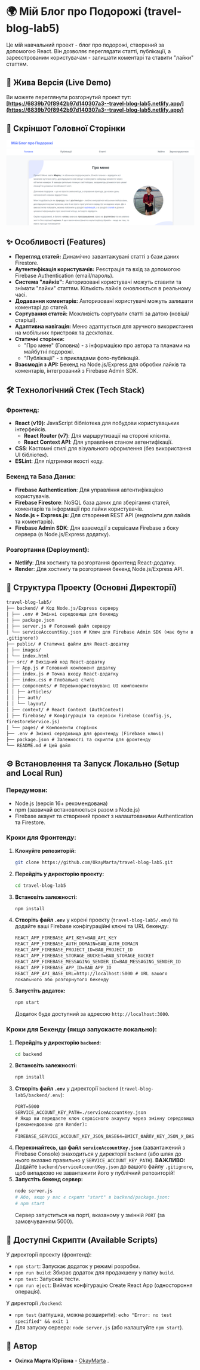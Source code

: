 # 🌍 Мій Блог про Подорожі (travel-blog-lab5)

Це мій навчальний проект - блог про подорожі, створений за допомогою React. Він дозволяє переглядати статті, публікації, а зареєстрованим користувачам - залишати коментарі та ставити "лайки" статтям.

## 🚀 Жива Версія (Live Demo)

Ви можете переглянути розгорнутий проект тут:
**[https://6839b70f8942b97d140307a3--travel-blog-lab5.netlify.app/](https://6839b70f8942b97d140307a3--travel-blog-lab5.netlify.app/)**

## 📸 Скріншот Головної Сторінки
![Головна сторінка блогу](screenshots/screenshot-main.png)

## ✨ Особливості (Features)

*   **Перегляд статей:** Динамічно завантажувані статті з бази даних Firestore.
*   **Аутентифікація користувачів:** Реєстрація та вхід за допомогою Firebase Authentication (email/пароль).
*   **Система "лайків":** Авторизовані користувачі можуть ставити та знімати "лайки" статтям. Кількість лайків оновлюється в реальному часі.
*   **Додавання коментарів:** Авторизовані користувачі можуть залишати коментарі до статей.
*   **Сортування статей:** Можливість сортувати статті за датою (новіші/старіші).
*   **Адаптивна навігація:** Меню адаптується для зручного використання на мобільних пристроях та десктопах.
*   **Статичні сторінки:**
    *   "Про мене" (Головна) - з інформацією про автора та планами на майбутні подорожі.
    *   "Публікації" - з прикладами фото-публікацій.
*   **Взаємодія з API:** Бекенд на Node.js/Express для обробки лайків та коментарів, інтегрований з Firebase Admin SDK.

## 🛠️ Технологічний Стек (Tech Stack)

### Фронтенд:
*   **React (v19)**: JavaScript бібліотека для побудови користувацьких інтерфейсів.
    *   **React Router (v7)**: Для маршрутизації на стороні клієнта.
    *   **React Context API**: Для управління станом автентифікації.
*   **CSS**: Кастомні стилі для візуального оформлення (без використання UI бібліотек).
*   **ESLint**: Для підтримки якості коду.

### Бекенд та База Даних:
*   **Firebase Authentication**: Для управління автентифікацією користувачів.
*   **Firebase Firestore**: NoSQL база даних для зберігання статей, коментарів та інформації про лайки користувачів.
*   **Node.js + Express.js**: Для створення REST API (ендпоінти для лайків та коментарів).
*   **Firebase Admin SDK**: Для взаємодії з сервісами Firebase з боку сервера (в Node.js/Express додатку).

### Розгортання (Deployment):
*   **Netlify**: Для хостингу та розгортання фронтенд React-додатку.
*   **Render**: Для хостингу та розгортання бекенд Node.js/Express API.

## 📁 Структура Проекту (Основні Директорії)

```
travel-blog-lab5/
├── backend/ # Код Node.js/Express серверу
│ ├── .env # Змінні середовища для бекенду
│ ├── package.json
│ ├── server.js # Головний файл серверу
│ └── serviceAccountKey.json # Ключ для Firebase Admin SDK (має бути в .gitignore!)
├── public/ # Статичні файли для React-додатку
│ ├── images/
│ └── index.html
├── src/ # Вихідний код React-додатку
│ ├── App.js # Головний компонент додатку
│ ├── index.js # Точка входу React-додатку
│ ├── index.css # Глобальні стилі
│ ├── components/ # Перевикористовувані UI компоненти
│ │ ├── articles/
│ │ ├── auth/
│ │ └── layout/
│ ├── context/ # React Context (AuthContext)
│ ├── firebase/ # Конфігурація та сервіси Firebase (config.js, firestoreService.js)
│ └── pages/ # Компоненти сторінок
├── .env # Змінні середовища для фронтенду (Firebase ключі)
├── package.json # Залежності та скрипти для фронтенду
└── README.md # Цей файл
```


## ⚙️ Встановлення та Запуск Локально (Setup and Local Run)

### Передумови:
*   Node.js (версія 16+ рекомендована)
*   npm (зазвичай встановлюється разом з Node.js)
*   Firebase акаунт та створений проект з налаштованими Authentication та Firestore.

### Кроки для Фронтенду:
1.  **Клонуйте репозиторій:**
    ```bash
    git clone https://github.com/OkayMarta/travel-blog-lab5.git
    ```
2.  **Перейдіть у директорію проекту:**
    ```bash
    cd travel-blog-lab5
    ```
3.  **Встановіть залежності:**
    ```bash
    npm install
    ```
4.  **Створіть файл `.env`** у корені проекту (`travel-blog-lab5/.env`) та додайте ваші Firebase конфігураційні ключі та URL бекенду:
    ```env
    REACT_APP_FIREBASE_API_KEY=ВАШ_API_KEY
    REACT_APP_FIREBASE_AUTH_DOMAIN=ВАШ_AUTH_DOMAIN
    REACT_APP_FIREBASE_PROJECT_ID=ВАШ_PROJECT_ID
    REACT_APP_FIREBASE_STORAGE_BUCKET=ВАШ_STORAGE_BUCKET
    REACT_APP_FIREBASE_MESSAGING_SENDER_ID=ВАШ_MESSAGING_SENDER_ID
    REACT_APP_FIREBASE_APP_ID=ВАШ_APP_ID
    REACT_APP_API_BASE_URL=http://localhost:5000 # URL вашого локального або розгорнутого бекенду
    ```
5.  **Запустіть додаток:**
    ```bash
    npm start
    ```
    Додаток буде доступний за адресою `http://localhost:3000`.

### Кроки для Бекенду (якщо запускаєте локально):
1.  **Перейдіть у директорію `backend`:**
    ```bash
    cd backend
    ```
2.  **Встановіть залежності:**
    ```bash
    npm install
    ```
3.  **Створіть файл `.env`** у директорії `backend` (`travel-blog-lab5/backend/.env`):
    ```env
    PORT=5000
    SERVICE_ACCOUNT_KEY_PATH=./serviceAccountKey.json
    # Якщо ви передаєте ключ сервісного акаунту через змінну середовища (рекомендовано для Render):
    # FIREBASE_SERVICE_ACCOUNT_KEY_JSON_BASE64=ВМІСТ_ФАЙЛУ_KEY_JSON_У_BASE64
    ```
4.  **Переконайтесь, що файл `serviceAccountKey.json`** (завантажений з Firebase Console) знаходиться у директорії `backend` (або шлях до нього вказано правильно у `SERVICE_ACCOUNT_KEY_PATH`). **ВАЖЛИВО:** Додайте `backend/serviceAccountKey.json` до вашого файлу `.gitignore`, щоб випадково не завантажити його у публічний репозиторій!
5.  **Запустіть бекенд сервер:**
    ```bash
    node server.js
    # Або, якщо у вас є скрипт "start" в backend/package.json:
    # npm start
    ```
    Сервер запуститься на порті, вказаному у змінній `PORT` (за замовчуванням 5000).

## 📜 Доступні Скрипти (Available Scripts)

У директорії проекту (фронтенд):
*   `npm start`: Запускає додаток у режимі розробки.
*   `npm run build`: Збирає додаток для продакшену у папку `build`.
*   `npm test`: Запускає тести.
*   `npm run eject`: Виймає конфігурацію Create React App (одностороння операція).

У директорії `/backend`:
*   `npm test` (заглушка, можна розширити): `echo "Error: no test specified" && exit 1`
*   Для запуску сервера: `node server.js` (або налаштуйте `npm start`).

## 👤 Автор

*   **Окілка Марта Юріївна** - [OkayMarta](https://github.com/OkayMarta) .